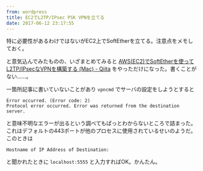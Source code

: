 ```yaml
---
from: wordpress
title: EC2でL2TP/IPsec PSK VPNを立てる
date: 2017-06-12 23:17:55
---
```


特に必要性があるわけではないがEC2上でSoftEtherを立てる。注意点をメモしておく。

<!--more-->

と意気込んでみたものの、いざまとめてみると [AWS(EC2)でSoftEtherを使ってL2TP/IPsecなVPNを構築する (Mac) - Qiita](http://qiita.com/showwin/items/92861057a8b62611444d) をやっただけになった。書くことがない……。

一箇所記事に書いていないことがあり `vpncmd` でサーバの設定をしようとすると

    Error occurred. (Error code: 2)
    Protocol error occurred. Error was returned from the destination server.

と意味不明なエラーが出るという調べてもぱっとわからないところで詰まった。
これはデフォルトの443ポートが他のプロセスに使用されているせいのようだ。
このときは

    Hostname of IP Address of Destination:

と聞かれたときに `localhost:5555` と入力すればOK。かんたん。
